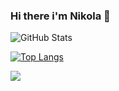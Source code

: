 ### Hi there i'm Nikola 👋
<!--
**DjordjevicN/DjordjevicN** is a ✨ _special_ ✨ repository because its `README.md` (this file) appears on your GitHub profile.

Here are some ideas to get you started:

- 🔭 I’m currently working on ...
 🌱 I’m currently learning ...
- 👯 I’m looking to collaborate on ...
- 🤔 I’m looking for help with ...
- 💬 Ask me about ...
- 📫 How to reach me: ...
- 😄 Pronouns: ...
- ⚡ Fun fact: ...
-->
![GitHub Stats](https://github-readme-stats.vercel.app/api?username=djordjevicN&theme=radical)

[![Top Langs](https://github-readme-stats.vercel.app/api/top-langs/?username=djordjevicN&langs_count=8&layout=compact)](https://github.com/djordjevicN/github-readme-stats)


![](https://github-profile-summary-cards.vercel.app/api/cards/profile-details?username=djordjevicN&theme=vue)
